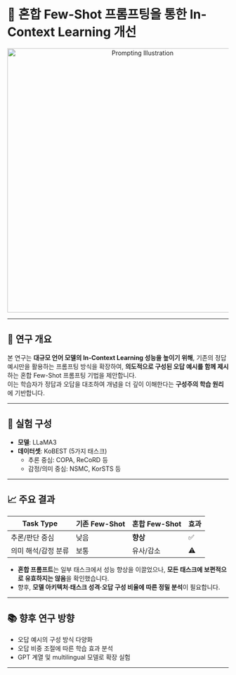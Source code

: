# 🧠 혼합 Few-Shot 프롬프팅을 통한 In-Context Learning 개선

<div align="center">
  <img src="https://github.com/user-attachments/assets/bb645e1a-62d3-4953-8aaf-9865e783afd9" alt="Prompting Illustration" width="600"/>
</div>

---

## 📌 연구 개요

본 연구는 **대규모 언어 모델의 In-Context Learning 성능을 높이기 위해**, 기존의 정답 예시만을 활용하는 프롬프팅 방식을 확장하여, **의도적으로 구성된 오답 예시를 함께 제시**하는 혼합 Few-Shot 프롬프팅 기법을 제안합니다.  
이는 학습자가 정답과 오답을 대조하여 개념을 더 깊이 이해한다는 **구성주의 학습 원리**에 기반합니다.

---

## 🧪 실험 구성

- **모델**: LLaMA3
- **데이터셋**: KoBEST (5가지 태스크)
  - 추론 중심: COPA, ReCoRD 등
  - 감정/의미 중심: NSMC, KorSTS 등

---

## 📈 주요 결과

| Task Type          | 기존 Few-Shot | 혼합 Few-Shot | 효과 |
|--------------------|---------------|----------------|------|
| 추론/판단 중심     | 낮음          | **향상**       | ✅    |
| 의미 해석/감정 분류 | 보통          | 유사/감소      | ⚠️    |

- **혼합 프롬프트**는 일부 태스크에서 성능 향상을 이끌었으나, **모든 태스크에 보편적으로 유효하지는 않음**을 확인했습니다.
- 향후, **모델 아키텍처·태스크 성격·오답 구성 비율에 따른 정밀 분석**이 필요합니다.

---

## 📚 향후 연구 방향

- 오답 예시의 구성 방식 다양화
- 오답 비중 조절에 따른 학습 효과 분석
- GPT 계열 및 multilingual 모델로 확장 실험

---


